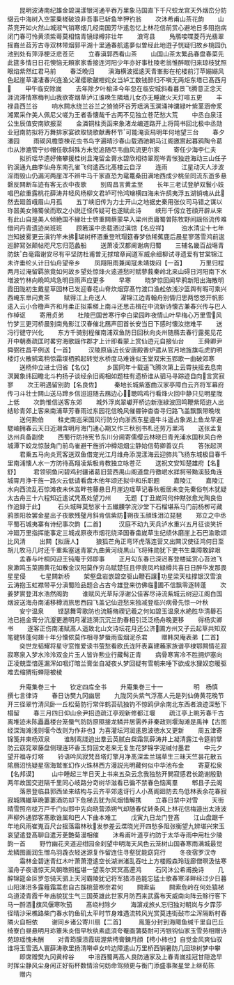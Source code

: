 <!-- { "loadSidebar": true } -->
　　昆明波涛南纪雄金碧滉漾银河通平吞万里象马国直下千尺蛟龙宫天外烟峦分防缀云中海树入空蒙乗槎破浪非吾事已斩鱼竿狎钓翁
　　次沐希甫山茶花韵
　　山茶竞开如火然山城淑气销寒烟几经南国芳华逺忽忆上林花信前赏心避地日多阻抱病闭门春可怜黄须紫蕚莫相恼青镜绿樽非壮年
　　浪穹县
　　鳬鴈唼喋菱荇光翡翠摇裔兰苕芳古寺双林带烟郭平湖十里通春航逺夣似曽经此地逰子恍疑归故乡桃园仇池到处有萍浮梗泛悲苍茫
　　立春滇郭西看山茶
　　山国山茶太繁品春盘春菜先此筵多情日日花懊恼无頼家家香接连河阳少年亦好事杜陵老翁惟醉眠归来琼枝犹照眼焰紫然红君马前
　　春泛晩归
　　滇海横波摇逺天青峯影在柁楼前汀苹嫋嫋风色起崖草凄凄春兴连渔父濯缨歌皷枻姹女当垆工数钱醉归不嗔无两炬东塔已髙西月
　　甲午临安除嵗
　　去年除夕叶榆泽今年忽在临安城斜看暮景飞腾意正念天涯流滞情寒梅判山我欲寄烟草泸江谁唤生隣墙儿女亦无睡嵗火天灯喧五更
　　丰禄县西兰谷
　　响水闗水绕兰谷兰之猗猗环谷芳瑶涡玉潠涌神瀵緑叶紫茎涵帝浆湘累采作美人佩尼父嗟为王者香懐哉千古两不见独立苍茫愁大荒
　　中丞白泉汪公生辰值安南欵报至
　　金潾铜柱贡函来象渚龙编道路开上将简书回北极中丞勋业冠南防拟将万舞排家宴欲取铙歌献夀杯节可能淹衮舄明年何地望三台
　　春夕潘园
　　雨砌风檐堕楝花虫书鸟字遍晴沙春山载酒驰朝马江阁邀賔起暮鸦陶令葛巾从渗漉管宁纱帽任欹斜殊方未觉追随尽韦曲风流更尔家
　　寄任少海李仁夫
　　拟折瑶华遗好脩攀援桂树且淹留金膏水碧欣相待翠观岑青怅独逰海动三山任子钓溪通九曲李仙舟东南孔雀飞何逺西北髙楼云自浮
　　连雨
　　江星动天人涉波淫雨毁山仍漏河两崖浑不辨牛马千家直恐为鼋鼍桑田满地西成少桃垒同流东逝多悬磬反闗断车迹有客无衣中夜歌
　　别周昌言黄孟至
　　长年三老试登舻双鬟小妓唱巴歈重露桃花薛涛井轻风杨柳文君垆可怜鸿矰横四海未许鸱夷浮五湖销魂从此然去廻首峨眉山月孤
　　五丁峡旧传为力士开山之地据史秦用张仪司马错之谋以珎噐美女赂蜀侯而取之小説迂怪传疑可也遂赋此诗
　　峡形千仭立苍顔开辟从来有此山自是美人倾絶国不縁壮士啓重闗蔡蒙早入梁州贡庸蜀曽陈牧野间謡俗流传难借问丹青遗迹尚班班
　　顾箬溪中丞载酒过滇馆【名应祥】
　　浊水清尘十七年岂知披雾更云滇钓竿未拂瑚树杯酒重登玳瑁筵春梦依稀蕉鹿后晨星寥落雪鸿前逡巡醉冩张颠帖咫尺忘归范蠡船
　　送萧凌汉都阃谢病归蜀
　　三辅名畿百战塲青防鈇白毫霜谢安尽有平坚防杜甫曽无捄琯章闻道军威余细柳试寻遗爱有甘棠锦江未许垂纶乆计日仙舟望帝乡
　　凤翔阻雨兼闻冦未靖拨闷【一首】
　　万里归程两月过淹留羁旅竟如何故乡望处惊烽火逺道愁时赋蓼莪秦岭北来山碍日河阳南下水増波竹林向晩鸣鸠急明日雨声应更多
　　早寒
　　晓梦惊回闻早鸦新阳出海散明霞田陇初生戴星草园林已发迎春花山脊炊烟穿髙竹渡口渔舩依浅沙篮舆有暇可乘兴西崦东臯问煑茶
　　赋得江上舟送人
　　濯锦江边青翰舟别情归思两悠悠开帆影逺入云小合橹声齐和月柔正拟乘槎上南斗还思击楫在中流新诗懐古兼春兴传与巴人作棹讴
　　寄用贞弟
　　杜陵巴国苦寒行李白梁园昨夜情山叶早梅心万里雪风竹梦三更河桥晨别南鳬影江汉春催北鴈声回首长安当日下感时懐汝揔难平
　　送冯行徤守兴化
　　东方千骑别程催南浦双鱼防日回秋向炎州随鴈去春行露冕见花开中朝奏疏匡时畧穷海歌謡作郡才上计即看蒙上赏仙逰元自接仙台
　　王舜卿尹舜弼徃昌平例送【一首】
　　汉陵原庙近长安唐殿香炉遣从官月地旌旗屯虎豹明楼灯火散鹓鸾稍惊霜堞栖鸦起转觉氷桥度马难谁似玉堂双宋玉郢歌一曲破郊寒
　　送杨仲立进士归省【名仪】
　　乡国同年十载遥飞腾次第上云霄扶摇去息南溟翼象纬回瞻北斗杓扬子谈经余旧阁相如题柱有遗桥谁从驷马寻踪迹自向言赏寂寥
　　次王明遇留别韵【名良佐】
　　秦地长城紫塞曲汉家亭障白云齐将军幕府传刁斗壮士闗山送马蹄乡信迢迢随去鴈边心聴鸣鸡行看烽火回中静只见明星陇上低
　　次韵惟信送客东郊
　　城外浮岚翠巘开桥边新涨緑波回鸣鞭紫陌逰人出结轸青郊上客来南浦草芳春雨过东园花信晩风催昬钟杳杳寻归路飞盖飘飘带晩埃
　　送何勲伯
　　柱史南巡采国风行防分向浙西东星邉牛斗遥占象湖上鱼龙早避騘岫拥春云天日近潮含明月海门通心期又作三秋别书札还劳万里鸿
　　送张孟复达州兵备副使
　　西蜀行防持宪节东川分阃寄儒缨云林晓日青羌浦水国秋风白帝城潭下蛟龙惊鼔角门前鸟雀避干旌折冲樽爼烟尘静始信荀卿善议兵
　　答张起溟
　　君乗五马向炎荒客送双鱼借宠光江月维舟添滉漾海云迎斾共飞扬东城极目春千里南浦懐人水一方防待髙翔凌紫极肯教独立咏苍茫
　　送祝文安知楚雄府【名舒】
　　君领铜鱼问碧鸡封疆诸葛旧营西禺山阁道盘丹徼岷水牂牁带黝溪鼓角连城霄月浄干旌一路火云低请看盘木他年颂还拟中和乐职题
　　嘉陵江
　　嘉陵江水向西流乱石惊滩夜未休嵓畔苍藤悬日月崖边瑶草记春秋板居未变先秦俗刳木犹疑太古舟三十六程知近逺试凭髙处望刀州
　　无题【丁丑嵗同何仲黙张愈光陶良伯作追録于此】
　　石头城畔莫愁家十五纎腰学浣沙堂下石榴堪系马门前杨栁可藏鸦景阳妆罢金星出子夜歌残璧月斜肯信紫防朔夜玉顔珠泪泣琵琶
　　郑立之中丞平蜀石城夷寨有诗纪事次韵【二首】
　　汉庭不动九天兵泸水重兴五月征谈笑折冲廻万里指挥能事定三城戎原夜市烟花绕泽国春畬嵗草生纪绩休磨崖上石巴渝歌颂比风清
　　出闗【拟唐人】
　　狼狐芒角正弯环虎落连营又出闗汉使征鸿何日至胡儿牧马几时还千重紫塞迷青冢九曲黄河绕黒山飞将殊勋犹下吏书生乗障敢辞艰
　　孟春与叶桐冈迎王钝庵于郊即事
　　正月勾东春已深迟客登楼延赏心苔池飞泉漱鸣玉菜圃黄花如散金汉阳莫作穷乌赋楚狂且停衰凤吟緑樽共喜日日醉华发那畏星星侵
　　七星闗新桥
　　架壑盘岩嵌碧空驱山鞭石譲功星梁天柱撑银汉雪浪云涛抱玉虹襟带平分滇蜀险品题合占古今雄登来彷佛临圃不信飘零逐转蓬
　　次姜梦賔登洱水浩然阁韵
　　谁赋风光草际浮谢公佳客尽诗流紫城云树迎江阁白国烟波送海舟南浦移樽消旅思西园飞盖记仙逰愁来独减登临兴病骨先惊一叶秋
　　安宁温泉
　　铿瑟舞雩歌防也流觞脩禊记羲之何如碧玉温泉水絶胜华清礜石池已挹金膏分沆瀣更邀明月濯涟漪沉沉兰酌春相引泛泛杨舟晚更移
　　得杨实卿书
　　逐客正伤南浦赋髙人遥致北山文诗坛花月还公济圃方州又子云起草共知双笔徤转蓬何翅十年分懐侬莫作相寻梦蜃雨蛮烟泥杀君
　　赠韩炅庵表弟【二首】
　　奕世龙韬耀将星守窓惟爱读书萤愁看欧氏泷阡表喜建蘓家族谱亭棣鄂闗情花寂寂寒泉入梦水泠泠双金片玉人皆许勲业行藏髩正青
　　病骨寒宵冷不胜拥炉塞向正凌兢壶愔莲漏浑如咽灯暗兰膏坐自凝夜乆梦回疑有雪朝来唾下欲成氷狸奴恋暖驱难去缩猬衔蝉隠被棱


　　升庵集巻三十
　　钦定四库全书
　　升庵集巻三十一　　　　　明　杨慎　撰七言律诗
　　春日访樊九冈幽居
　　九陇冈头紫气浮髙人元是列仙俦黄花晚节开三径翠竹清风卧一丘松菊防行常伴鹤苔矶独钓不惊鸥伊余南北东西者浪迹深慙下榻留
　　春三月四日仰山余尹招逰疏江亭观新修都江堰
　　疏江亭上眺芳春千古离堆迹未陈矗矗楼台笼蜃气防防原隰接龙鳞井居需养非秦政则堰淘滩是禹神【古图经深淘滩浅则堰今改则为作非也】为喜灌坛河润逺恩波徳水又更新
　　周五津寄锦笺并柬杨双泉
　　谁制鸾牋逈出羣云英腻白粲霜氛薛涛井上凝清露江令筵前擘防云窈窕翠藤盘侧理连环香玉剪回文老来无复生花梦锦字泥缄付墨君
　　中元夕望开福寺灯塔
　　铃语吟风寂梵音塔灯擎月净髙深盂兰瑞草生三昧天竺昙花散五隂鴈沼恍疑星宿海鹫峯幻作火珠林西方漫説光明藏何似中华池布金
　　寄夏松泉【名邦谟】
　　山中睡起三竿日天上书来五朶云念我独愁开閴寂感君长跪谢殷勤两年故国交逰隔千里同心岐路分竒树华滋看已徧不禁春色恼离羣
　　郫县子云阁
　　落景登临县郭西坐来结构与云齐平郊逺讶行人小髙阁廻防去鸟低林表余花春寂寂城隅纎草晩萋萋酒防却下危梯去犹为风烟惜解携
　　立春日禁中对雪
　　天街晴雪照帘栊万戸千门似郢中先向晓营添朔气却随春仗转条风上林花信梅邉出太液波声柳外通郢客髙歌谁属和巴人下曲本难工
　　戊寅九日龙门登髙
　　江山盘踞千年地风雨崔嵬百尺台揺落霜林秋发参差云堞晓光开四愁多阻张衡望九辨堪兴宋玉哀望逺登髙聊自遣芳茰艶菊漫相催
　　沐希甫叶道亨约防于太华寺雨中用杜少陵韵一首
　　野竹幽花夹道迎绀园金刹望中明海天风色云笼树山国春寒雨满城最觉龙鳞图画润生憎鸟羽毳衣轻迷源复作留连住寻壑犹能窈窕行
　　冬夜宿罗汉寺
　　霜林金碧迷青红木叶萧萧澄逺空长湖洲渚乱吞吐上方楼殿森玲珑廊僧暝汲怯寒溜舟子夜语惊天风朝暾照槛堪一望羡尔冥冥髙遰鸿
　　石冈沐公希甫挽诗
　　几醉锦筵金叵罗忽骑天驷上天河霸陵犹记将军猎沛邑能忘猛士歌春寒泽畔经过少日暮山阳涕泪多露薤霜蒿悲自古蹊桃营栁奈君何
　　闗索庙
　　闗索危岭在何处猿梯鸟道淩青霞千年庙貌犹生气三国英雄此世家月防西来武露布天威南向阵云賖行客下马一酹酒旗风偃寒吹笳
　　髙峣村除夕
　　海濵戎旅乆忘归独对朝岚与夕霏莎径晴沙采樵路柴门春水钓鱼矶太平时节身难遇流转风光赏莫违街鼔市尘浑隔断村舂隣火自相依
　　谢同乡诸公寄川扇【二首】
　　鳯箑分封到海陬鱼缄千里自巴丘绮寮白昼悬明月珎簟朱炎借早秋纨素底湏夸罨画蒲葵耐可汚银钩仙家玉雪劳相赠诗苑琼瑶愧未酬
　　对青筠膜渍霞斑渥紫梬膏錬月顔【梬小柿也】自觉金风爽仙驭谁将玉雪洒人寰薛涛歌里扬清啭卓女吟边障逺山万里桥西销暑防几回琼树梦中攀
　　即席赠樊九冈黄梓谷
　　中涪西蜀两髙人良防通家及上春青嵗挂冠甘隠逸早时挥尘静风尘身闲正好衔杯数情洽何妨命驾频更与衡门添盛事聚星堂上继荀陈
　　赠内
